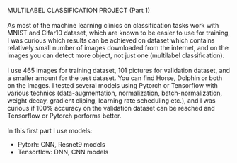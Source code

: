 MULTILABEL CLASSIFICATION PROJECT (Part 1) <br/>
<br/>
As most of the machine learning clinics on classification tasks work with MNIST and Cifar10 dataset, which are known to be easier to use for training, I was curious
which results can be achieved on dataset which contains relatively small number of images downloaded from the internet, and on the images you can detect more object, 
not just one (multilabel classification). <br/>
<br/>
I use 465 images for training dataset, 101 pictures for validation dataset, and a smaller amount for the test dataset. You can find Horse, Dolphin or both on the images. I tested several models using Pytorch or Tensorflow with various technics (data-augmentation, normalization, batch-normalization, weight decay, gradient cliping, learning rate scheduling etc.), and I was curious if 100% accuracy on the validation dataset can be reached and Tensorflow or Pytorch performs better.<br/>
<br/>
In this first part I use models:
- Pytorh: CNN, Resnet9 models
- Tensorflow: DNN, CNN models
